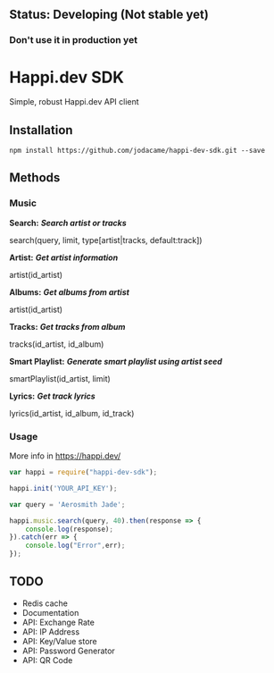 ## Status: Developing (Not stable yet)
### Don't use it in production yet

# Happi.dev SDK
Simple, robust Happi.dev API client

## Installation
```bash
npm install https://github.com/jodacame/happi-dev-sdk.git --save
```

## Methods
### Music



**Search:** ***Search artist or tracks*** 

search(query, limit, type[artist|tracks, default:track])

**Artist:** ***Get artist information***

artist(id_artist)

**Albums:** ***Get albums from artist*** 

artist(id_artist)

**Tracks:** ***Get tracks from album*** 

tracks(id_artist, id_album)

**Smart Playlist:** ***Generate smart playlist using artist seed*** 

smartPlaylist(id_artist, limit)

**Lyrics:** ***Get track lyrics*** 

lyrics(id_artist, id_album, id_track)

### Usage

More info in https://happi.dev/

```javascript
var happi = require("happi-dev-sdk");

happi.init('YOUR_API_KEY');

var query = 'Aerosmith Jade';

happi.music.search(query, 40).then(response => {
    console.log(response);
}).catch(err => {
    console.log("Error",err);
});
```

## TODO
* Redis cache
* Documentation
* API: Exchange Rate
* API: IP Address
* API: Key/Value store 
* API: Password Generator
* API: QR Code

